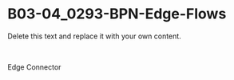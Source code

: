 

# B03-04_0293-BPN-Edge-Flows

Delete this text and replace it with your own content.

 

Edge Connector
